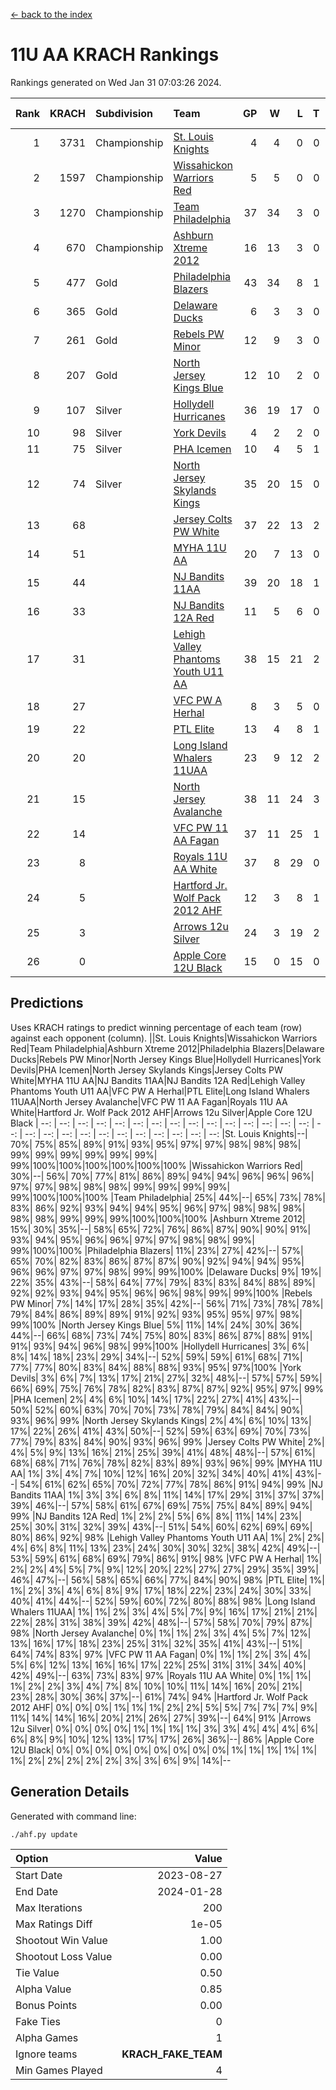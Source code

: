 [<- back to the index](readme.md)
# 11U AA KRACH Rankings
Rankings generated on Wed Jan 31 07:03:26 2024.

Rank|KRACH|Subdivision|Team|GP|W|L|T|OTW|OTL|SoS|Exp Wins|Win Diff
---:|---:|:---|:---|---:|---:|---:|---:|---:|---:|---:|---:|---:
1|3731|Championship|[St. Louis Knights](https://gamesheetstats.com/seasons/3659/teams/143319/schedule)|4|4|0|0|0|0|124|4.8|-0.0
2|1597|Championship|[Wissahickon Warriors Red](https://gamesheetstats.com/seasons/3659/teams/140468/schedule)|5|5|0|0|1|0|42|5.8|-0.0
3|1270|Championship|[Team Philadelphia](https://gamesheetstats.com/seasons/3659/teams/140788/schedule)|37|34|3|0|1|1|135|34.9|0.0
4|670|Championship|[Ashburn Xtreme 2012](https://gamesheetstats.com/seasons/3659/teams/140775/schedule)|16|13|3|0|1|0|259|13.9|0.0
5|477|Gold|[Philadelphia Blazers](https://gamesheetstats.com/seasons/3659/teams/140785/schedule)|43|34|8|1|2|1|273|35.4|0.0
6|365|Gold|[Delaware Ducks](https://gamesheetstats.com/seasons/3659/teams/140453/schedule)|6|3|3|0|1|1|530|3.9|0.0
7|261|Gold|[Rebels PW Minor](https://gamesheetstats.com/seasons/3659/teams/140786/schedule)|12|9|3|0|0|0|197|9.9|0.0
8|207|Gold|[North Jersey Kings Blue](https://gamesheetstats.com/seasons/3659/teams/140459/schedule)|12|10|2|0|1|0|44|10.9|0.0
9|107|Silver|[Hollydell Hurricanes](https://gamesheetstats.com/seasons/3659/teams/140777/schedule)|36|19|17|0|1|3|438|19.9|0.0
10|98|Silver|[York Devils](https://gamesheetstats.com/seasons/3659/teams/140469/schedule)|4|2|2|0|1|0|515|2.9|0.0
11|75|Silver|[PHA Icemen](https://gamesheetstats.com/seasons/3659/teams/143313/schedule)|10|4|5|1|1|0|258|5.4|0.0
12|74|Silver|[North Jersey Skylands Kings](https://gamesheetstats.com/seasons/3659/teams/140784/schedule)|35|20|15|0|3|3|168|20.9|0.0
13|68||[Jersey Colts PW White](https://gamesheetstats.com/seasons/3659/teams/140778/schedule)|37|22|13|2|2|0|96|23.9|0.0
14|51||[MYHA 11U AA](https://gamesheetstats.com/seasons/3659/teams/140781/schedule)|20|7|13|0|0|0|332|7.9|0.0
15|44||[NJ Bandits 11AA](https://gamesheetstats.com/seasons/3659/teams/140782/schedule)|39|20|18|1|0|3|118|21.4|0.0
16|33||[NJ Bandits 12A Red](https://gamesheetstats.com/seasons/3659/teams/140458/schedule)|11|5|6|0|0|0|46|5.9|0.0
17|31||[Lehigh Valley Phantoms Youth U11 AA](https://gamesheetstats.com/seasons/3659/teams/140779/schedule)|38|15|21|2|1|1|293|16.9|0.0
18|27||[VFC PW A Herhal](https://gamesheetstats.com/seasons/3659/teams/140467/schedule)|8|3|5|0|1|1|139|3.9|0.0
19|22||[PTL Elite](https://gamesheetstats.com/seasons/3659/teams/140462/schedule)|13|4|8|1|1|0|46|5.4|0.0
20|20||[Long Island Whalers 11UAA](https://gamesheetstats.com/seasons/3659/teams/140780/schedule)|23|9|12|2|0|1|71|10.9|0.0
21|15||[North Jersey Avalanche](https://gamesheetstats.com/seasons/3659/teams/140783/schedule)|38|11|24|3|1|5|132|13.4|0.0
22|14||[VFC PW 11 AA Fagan](https://gamesheetstats.com/seasons/3659/teams/140789/schedule)|37|11|25|1|3|1|307|12.4|0.0
23|8||[Royals 11U AA White](https://gamesheetstats.com/seasons/3659/teams/140787/schedule)|37|8|29|0|1|0|303|8.9|0.0
24|5||[Hartford Jr. Wolf Pack 2012 AHF](https://gamesheetstats.com/seasons/3659/teams/140776/schedule)|12|3|8|1|0|0|34|4.4|0.0
25|3||[Arrows 12u Silver](https://gamesheetstats.com/seasons/3659/teams/140774/schedule)|24|3|19|2|0|1|66|4.9|0.0
26|0||[Apple Core 12U Black](https://gamesheetstats.com/seasons/3659/teams/140773/schedule)|15|0|15|0|0|0|314|0.9|0.0

## Predictions
Uses KRACH ratings to predict winning percentage of each team (row) against each opponent (column).
||St. Louis Knights|Wissahickon Warriors Red|Team Philadelphia|Ashburn Xtreme 2012|Philadelphia Blazers|Delaware Ducks|Rebels PW Minor|North Jersey Kings Blue|Hollydell Hurricanes|York Devils|PHA Icemen|North Jersey Skylands Kings|Jersey Colts PW White|MYHA 11U AA|NJ Bandits 11AA|NJ Bandits 12A Red|Lehigh Valley Phantoms Youth U11 AA|VFC PW A Herhal|PTL Elite|Long Island Whalers 11UAA|North Jersey Avalanche|VFC PW 11 AA Fagan|Royals 11U AA White|Hartford Jr. Wolf Pack 2012 AHF|Arrows 12u Silver|Apple Core 12U Black
| --: | --: | --: | --: | --: | --: | --: | --: | --: | --: | --: | --: | --: | --: | --: | --: | --: | --: | --: | --: | --: | --: | --: | --: | --: | --: | --: 
|St. Louis Knights|--| 70%| 75%| 85%| 89%| 91%| 93%| 95%| 97%| 97%| 98%| 98%| 98%| 99%| 99%| 99%| 99%| 99%| 99%| 99%|100%|100%|100%|100%|100%|100%
|Wissahickon Warriors Red| 30%|--| 56%| 70%| 77%| 81%| 86%| 89%| 94%| 94%| 96%| 96%| 96%| 97%| 97%| 98%| 98%| 98%| 99%| 99%| 99%| 99%| 99%|100%|100%|100%
|Team Philadelphia| 25%| 44%|--| 65%| 73%| 78%| 83%| 86%| 92%| 93%| 94%| 94%| 95%| 96%| 97%| 98%| 98%| 98%| 98%| 98%| 99%| 99%| 99%|100%|100%|100%
|Ashburn Xtreme 2012| 15%| 30%| 35%|--| 58%| 65%| 72%| 76%| 86%| 87%| 90%| 90%| 91%| 93%| 94%| 95%| 96%| 96%| 97%| 97%| 98%| 98%| 99%| 99%|100%|100%
|Philadelphia Blazers| 11%| 23%| 27%| 42%|--| 57%| 65%| 70%| 82%| 83%| 86%| 87%| 87%| 90%| 92%| 94%| 94%| 95%| 96%| 96%| 97%| 97%| 98%| 99%| 99%|100%
|Delaware Ducks|  9%| 19%| 22%| 35%| 43%|--| 58%| 64%| 77%| 79%| 83%| 83%| 84%| 88%| 89%| 92%| 92%| 93%| 94%| 95%| 96%| 96%| 98%| 99%| 99%|100%
|Rebels PW Minor|  7%| 14%| 17%| 28%| 35%| 42%|--| 56%| 71%| 73%| 78%| 78%| 79%| 84%| 86%| 89%| 89%| 91%| 92%| 93%| 95%| 95%| 97%| 98%| 99%|100%
|North Jersey Kings Blue|  5%| 11%| 14%| 24%| 30%| 36%| 44%|--| 66%| 68%| 73%| 74%| 75%| 80%| 83%| 86%| 87%| 88%| 91%| 91%| 93%| 94%| 96%| 98%| 99%|100%
|Hollydell Hurricanes|  3%|  6%|  8%| 14%| 18%| 23%| 29%| 34%|--| 52%| 59%| 59%| 61%| 68%| 71%| 77%| 77%| 80%| 83%| 84%| 88%| 88%| 93%| 95%| 97%|100%
|York Devils|  3%|  6%|  7%| 13%| 17%| 21%| 27%| 32%| 48%|--| 57%| 57%| 59%| 66%| 69%| 75%| 76%| 78%| 82%| 83%| 87%| 87%| 92%| 95%| 97%| 99%
|PHA Icemen|  2%|  4%|  6%| 10%| 14%| 17%| 22%| 27%| 41%| 43%|--| 50%| 52%| 60%| 63%| 70%| 70%| 73%| 78%| 79%| 84%| 84%| 90%| 93%| 96%| 99%
|North Jersey Skylands Kings|  2%|  4%|  6%| 10%| 13%| 17%| 22%| 26%| 41%| 43%| 50%|--| 52%| 59%| 63%| 69%| 70%| 73%| 77%| 79%| 83%| 84%| 90%| 93%| 96%| 99%
|Jersey Colts PW White|  2%|  4%|  5%|  9%| 13%| 16%| 21%| 25%| 39%| 41%| 48%| 48%|--| 57%| 61%| 68%| 68%| 71%| 76%| 78%| 82%| 83%| 89%| 93%| 96%| 99%
|MYHA 11U AA|  1%|  3%|  4%|  7%| 10%| 12%| 16%| 20%| 32%| 34%| 40%| 41%| 43%|--| 54%| 61%| 62%| 65%| 70%| 72%| 77%| 78%| 86%| 91%| 94%| 99%
|NJ Bandits 11AA|  1%|  3%|  3%|  6%|  8%| 11%| 14%| 17%| 29%| 31%| 37%| 37%| 39%| 46%|--| 57%| 58%| 61%| 67%| 69%| 75%| 75%| 84%| 89%| 94%| 99%
|NJ Bandits 12A Red|  1%|  2%|  2%|  5%|  6%|  8%| 11%| 14%| 23%| 25%| 30%| 31%| 32%| 39%| 43%|--| 51%| 54%| 60%| 62%| 69%| 69%| 80%| 86%| 92%| 98%
|Lehigh Valley Phantoms Youth U11 AA|  1%|  2%|  2%|  4%|  6%|  8%| 11%| 13%| 23%| 24%| 30%| 30%| 32%| 38%| 42%| 49%|--| 53%| 59%| 61%| 68%| 69%| 79%| 86%| 91%| 98%
|VFC PW A Herhal|  1%|  2%|  2%|  4%|  5%|  7%|  9%| 12%| 20%| 22%| 27%| 27%| 29%| 35%| 39%| 46%| 47%|--| 56%| 58%| 65%| 66%| 77%| 84%| 90%| 98%
|PTL Elite|  1%|  1%|  2%|  3%|  4%|  6%|  8%|  9%| 17%| 18%| 22%| 23%| 24%| 30%| 33%| 40%| 41%| 44%|--| 52%| 59%| 60%| 72%| 80%| 88%| 98%
|Long Island Whalers 11UAA|  1%|  1%|  2%|  3%|  4%|  5%|  7%|  9%| 16%| 17%| 21%| 21%| 22%| 28%| 31%| 38%| 39%| 42%| 48%|--| 57%| 58%| 70%| 79%| 87%| 98%
|North Jersey Avalanche|  0%|  1%|  1%|  2%|  3%|  4%|  5%|  7%| 12%| 13%| 16%| 17%| 18%| 23%| 25%| 31%| 32%| 35%| 41%| 43%|--| 51%| 64%| 74%| 83%| 97%
|VFC PW 11 AA Fagan|  0%|  1%|  1%|  2%|  3%|  4%|  5%|  6%| 12%| 13%| 16%| 16%| 17%| 22%| 25%| 31%| 31%| 34%| 40%| 42%| 49%|--| 63%| 73%| 83%| 97%
|Royals 11U AA White|  0%|  1%|  1%|  1%|  2%|  2%|  3%|  4%|  7%|  8%| 10%| 10%| 11%| 14%| 16%| 20%| 21%| 23%| 28%| 30%| 36%| 37%|--| 61%| 74%| 94%
|Hartford Jr. Wolf Pack 2012 AHF|  0%|  0%|  0%|  1%|  1%|  1%|  2%|  2%|  5%|  5%|  7%|  7%|  7%|  9%| 11%| 14%| 14%| 16%| 20%| 21%| 26%| 27%| 39%|--| 64%| 91%
|Arrows 12u Silver|  0%|  0%|  0%|  0%|  1%|  1%|  1%|  1%|  3%|  3%|  4%|  4%|  4%|  6%|  6%|  8%|  9%| 10%| 12%| 13%| 17%| 17%| 26%| 36%|--| 86%
|Apple Core 12U Black|  0%|  0%|  0%|  0%|  0%|  0%|  0%|  0%|  0%|  1%|  1%|  1%|  1%|  1%|  1%|  2%|  2%|  2%|  2%|  2%|  3%|  3%|  6%|  9%| 14%|--

## Generation Details

Generated with command line:
```
./ahf.py update
```

| Option | Value |
| :----- | ----: |
| Start Date | 2023-08-27 |
| End Date | 2024-01-28 |
| Max Iterations | 200 |
| Max Ratings Diff | 1e-05 |
| Shootout Win Value | 1.00 |
| Shootout Loss Value | 0.00 |
| Tie Value | 0.50 |
| Alpha Value | 0.85 |
| Bonus Points | 0.00 |
| Fake Ties | 0 |
| Alpha Games | 1 |
| Ignore teams | __KRACH_FAKE_TEAM__ |
| Min Games Played | 4 |

